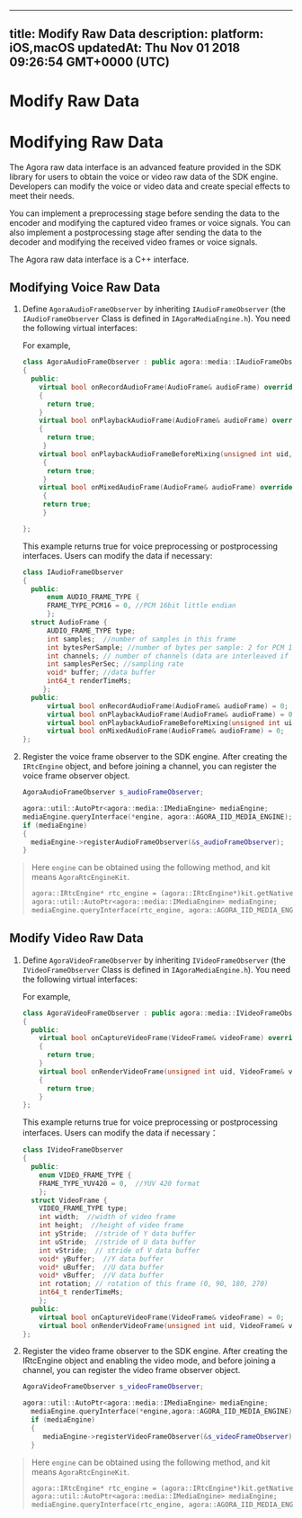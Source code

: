 
---
title: Modify Raw Data
description: 
platform: iOS,macOS
updatedAt: Thu Nov 01 2018 09:26:54 GMT+0000 (UTC)
---
# Modify Raw Data
# Modifying Raw Data

The Agora raw data interface is an advanced feature provided in the SDK library for users to obtain the voice or video raw data of the SDK engine. Developers can modify the voice or video data and create special effects to meet their needs.

You can implement a preprocessing stage before sending the data to the encoder and modifying the captured video frames or voice signals. You can also implement a postprocessing stage after sending the data to the decoder and modifying the received video frames or voice signals.

The Agora raw data interface is a C++ interface.

## Modifying Voice Raw Data

1. Define `AgoraAudioFrameObserver` by inheriting `IAudioFrameObserver` (the `IAudioFrameObserver` Class is defined in `IAgoraMediaEngine.h`). You need the following virtual interfaces:

   For example,

   ```c++
   class AgoraAudioFrameObserver : public agora::media::IAudioFrameObserver
   {
     public:
       virtual bool onRecordAudioFrame(AudioFrame& audioFrame) override
       {
         return true;
       }
       virtual bool onPlaybackAudioFrame(AudioFrame& audioFrame) override
       {
         return true;
        }
       virtual bool onPlaybackAudioFrameBeforeMixing(unsigned int uid, AudioFrame& audioFrame) override
        {
         return true;
        }
       virtual bool onMixedAudioFrame(AudioFrame& audioFrame) override
        {
        return true;
        }
   
   };
   ```

   This example returns true for voice preprocessing or postprocessing interfaces. Users can modify the data if necessary:

   ```c++
   class IAudioFrameObserver
   {
     public:
         enum AUDIO_FRAME_TYPE {
         FRAME_TYPE_PCM16 = 0, //PCM 16bit little endian
         };
     struct AudioFrame {
         AUDIO_FRAME_TYPE type;
         int samples;  //number of samples in this frame
         int bytesPerSample; //number of bytes per sample: 2 for PCM 16
         int channels; // number of channels (data are interleaved if stereo)
         int samplesPerSec; //sampling rate
         void* buffer; //data buffer
         int64_t renderTimeMs;
        };
     public:
         virtual bool onRecordAudioFrame(AudioFrame& audioFrame) = 0;
         virtual bool onPlaybackAudioFrame(AudioFrame& audioFrame) = 0;
         virtual bool onPlaybackAudioFrameBeforeMixing(unsigned int uid, AudioFrame& audioFrame) = 0;
         virtual bool onMixedAudioFrame(AudioFrame& audioFrame) = 0;
   };
   ```

2. Register the voice frame observer to the SDK engine. After creating the `IRtcEngine` object, and before joining a channel, you can register the voice frame observer object.

   ```c++
   AgoraAudioFrameObserver s_audioFrameObserver;
   
   agora::util::AutoPtr<agora::media::IMediaEngine> mediaEngine;
   mediaEngine.queryInterface(*engine, agora::AGORA_IID_MEDIA_ENGINE);
   if (mediaEngine)
   {
     mediaEngine->registerAudioFrameObserver(&s_audioFrameObserver);
   }
   ```

> Here `engine` can be obtained using the following method, and kit means `AgoraRtcEngineKit`.
>
> ```c++
> agora::IRtcEngine* rtc_engine = (agora::IRtcEngine*)kit.getNativeHandle;
> agora::util::AutoPtr<agora::media::IMediaEngine> mediaEngine;
> mediaEngine.queryInterface(rtc_engine, agora::AGORA_IID_MEDIA_ENGINE);
> ```

## Modify Video Raw Data

1. Define `AgoraVideoFrameObserver` by inheriting `IVideoFrameObserver` \(the `IVideoFrameObserver` Class is defined in `IAgoraMediaEngine.h`\). You need the following virtual interfaces:

   For example,

   ```c++
   class AgoraVideoFrameObserver : public agora::media::IVideoFrameObserver
   {
     public:
       virtual bool onCaptureVideoFrame(VideoFrame& videoFrame) override
       {
         return true;
       }
       virtual bool onRenderVideoFrame(unsigned int uid, VideoFrame& videoFrame) override
       {
         return true;
       }
   };
   ```

   This example returns true for voice preprocessing or postprocessing interfaces. Users can modify the data if necessary：

   ```c++
   class IVideoFrameObserver
   {
     public:
       enum VIDEO_FRAME_TYPE {
       FRAME_TYPE_YUV420 = 0,  //YUV 420 format
       };
     struct VideoFrame {
       VIDEO_FRAME_TYPE type;
       int width;  //width of video frame
       int height;  //height of video frame
       int yStride;  //stride of Y data buffer
       int uStride;  //stride of U data buffer
       int vStride;  // stride of V data buffer
       void* yBuffer;  //Y data buffer
       void* uBuffer;  //U data buffer
       void* vBuffer;  //V data buffer
       int rotation; // rotation of this frame (0, 90, 180, 270)
       int64_t renderTimeMs;
       };
     public:
       virtual bool onCaptureVideoFrame(VideoFrame& videoFrame) = 0;
       virtual bool onRenderVideoFrame(unsigned int uid, VideoFrame& videoFrame) = 0;
   };
   ```

2. Register the video frame observer to the SDK engine. After creating the IRtcEngine object and enabling the video mode, and before joining a channel, you can register the video frame observer object.

   ```c++
   AgoraVideoFrameObserver s_videoFrameObserver;
   
   agora::util::AutoPtr<agora::media::IMediaEngine> mediaEngine;
     mediaEngine.queryInterface(*engine,agora::AGORA_IID_MEDIA_ENGINE);
     if (mediaEngine)
     {
        mediaEngine->registerVideoFrameObserver(&s_videoFrameObserver);
     }
   ```

> Here `engine` can be obtained using the following method, and kit means `AgoraRtcEngineKit`.
> ```c++
> agora::IRtcEngine* rtc_engine = (agora::IRtcEngine*)kit.getNativeHandle;
> agora::util::AutoPtr<agora::media::IMediaEngine> mediaEngine;
> mediaEngine.queryInterface(rtc_engine, agora::AGORA_IID_MEDIA_ENGINE);
> ```
